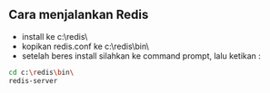 ## Cara menjalankan Redis

- install ke c:\redis\
- kopikan redis.conf ke c:\redis\bin\
- setelah beres install silahkan ke command prompt, lalu ketikan :

```sh
cd c:\redis\bin\
redis-server
```